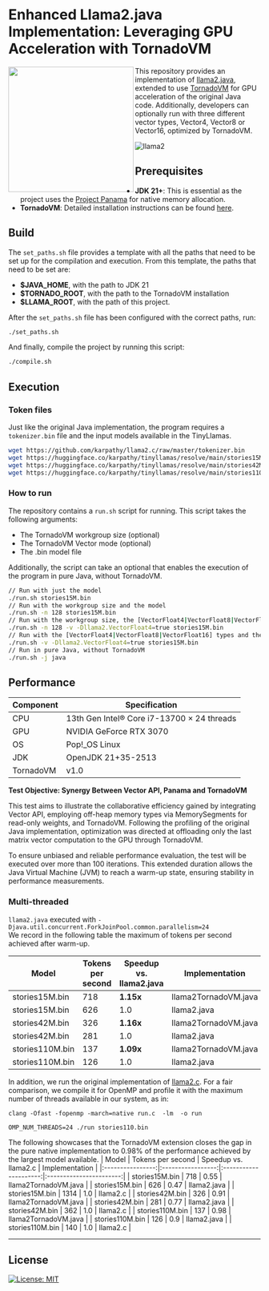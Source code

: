 # Enhanced Llama2.java Implementation: Leveraging GPU Acceleration with TornadoVM


<img align="left" width="250" height="250" src="https://github.com/mikepapadim/llama2.tornadovm.java/assets/8652854/1735f049-b8bb-431c-b18f-b183c94d7547">

This repository provides an implementation of [llama2.java](https://github.com/mukel/llama2.java), extended to use [TornadoVM](https://github.com/beehive-lab/TornadoVM) for GPU acceleration of the original Java code.
Additionally, developers can optionally run with three different vector types, Vector4, Vector8 or Vector16, optimized by TornadoVM.

![llama2](https://github.com/mikepapadim/llama2.tornadovm.java/assets/8652854/86adf53f-ea4e-4982-8e50-2bb5b3931a8c)


## Prerequisites
* **JDK 21+**: This is essential as the project uses the [Project Panama](https://openjdk.org/projects/panama/) for native memory allocation. 
* **TornadoVM**: Detailed installation instructions can be found [here](https://tornadovm.readthedocs.io/en/latest/installation.html).  

## Build
The `set_paths.sh` file provides a template with all the paths that need to be set up for the compilation and execution.
From this template, the paths that need to be set are: 
* **$JAVA_HOME**, with the path to JDK 21
* **$TORNADO_ROOT**, with the path to the TornadoVM installation  
* **$LLAMA_ROOT**, with the path of this project.

After the `set_paths.sh` file has been configured with the correct paths, run:

```bash
./set_paths.sh  
```

And finally, compile the project by running this script:

```bash
./compile.sh
```

## Execution
### Token files
Just like the original Java implementation, the program requires a `tokenizer.bin` file and the input models available in the TinyLlamas. 
```bash
wget https://github.com/karpathy/llama2.c/raw/master/tokenizer.bin
wget https://huggingface.co/karpathy/tinyllamas/resolve/main/stories15M.bin
wget https://huggingface.co/karpathy/tinyllamas/resolve/main/stories42M.bin
wget https://huggingface.co/karpathy/tinyllamas/resolve/main/stories110M.bin
```
### How to run
The repository contains a `run.sh` script for running. This script takes the following arguments:
* The TornadoVM workgroup size (optional)
* The TornadoVM Vector mode (optional)
* The .bin model file

Additionally, the script can take an optional that enables the execution of the program in pure Java, without TornadoVM.

```bash
// Run with just the model 
./run.sh stories15M.bin 
// Run with the workgroup size and the model
./run.sh -n 128 stories15M.bin
// Run with the workgroup size, the [VectorFloat4|VectorFloat8|VectorFloat16] types and the model
./run.sh -n 128 -v -Dllama2.VectorFloat4=true stories15M.bin
// Run with the [VectorFloat4|VectorFloat8|VectorFloat16] types and the model
./run.sh -v -Dllama2.VectorFloat4=true stories15M.bin
// Run in pure Java, without TornadoVM
./run.sh -j java
```

## Performance

| Component  | Specification                              |
|------------|--------------------------------------------|
| CPU        | 13th Gen Intel® Core i7-13700 × 24 threads |
| GPU        | NVIDIA GeForce RTX 3070                    |
| OS         | Pop!_OS Linux                              |
| JDK        | OpenJDK 21+35-2513                         |
| TornadoVM  | v1.0                                       |

**Test Objective: Synergy Between Vector API, Panama  and TornadoVM**

This test aims to illustrate the collaborative efficiency gained by integrating Vector API, employing off-heap memory types via MemorySegments for read-only weights, and TornadoVM. Following the profiling of the original Java implementation, optimization was directed at offloading only the last matrix vector computation to the GPU through TornadoVM.

To ensure unbiased and reliable performance evaluation, the test will be executed over more than 100 iterations. This extended duration allows the Java Virtual Machine (JVM) to reach a warm-up state, ensuring stability in performance measurements.

### Multi-threaded
 
`llama2.java` executed with `-Djava.util.concurrent.ForkJoinPool.common.parallelism=24`  
We record in the following table the maximum of tokens per second achieved after warm-up.

| Model | Tokens per second | Speedup vs. llama2.java | Implementation |  
| ------|------------------ | -------------------- | -------------- |
|  stories15M.bin |  718 |  **1.15x** | llama2TornadoVM.java |
|  stories15M.bin |   626 | 1.0 | llama2.java |
| stories42M.bin |    326 |  **1.16x** | llama2TornadoVM.java    |
| stories42M.bin |   281 | 1.0 | llama2.java |
| stories110M.bin |  137 |  **1.09x** | llama2TornadoVM.java    |
| stories110M.bin |  126 | 1.0 | llama2.java |

In addition, we run the original implementation of [llama2.c](https://github.com/karpathy/llama2.c). For a fair comparison, we compile it for OpenMP and profile it with the maximum number of threads available in our system, as in: 

``clang -Ofast -fopenmp -march=native run.c  -lm  -o run``

``OMP_NUM_THREADS=24 ./run stories110.bin``

The following showcases that the TornadoVM extension closes the gap in the pure native implementation to 0.98% of the performance achieved by the largest model available.
|      Model       | Tokens per second | Speedup vs. llama2.c |    Implementation      |
|:----------------:|:-----------------:|:---------------------:|:-----------------------:|
| stories15M.bin   |        718        |          0.55         | llama2TornadoVM.java   |
| stories15M.bin   |        626        |          0.47         | llama2.java          |
| stories15M.bin   |       1314        |           1.0         | llama2.c           |
| stories42M.bin   |        326        |          0.91         | llama2TornadoVM.java   |
| stories42M.bin   |        281        |          0.77         | llama2.java          |
| stories42M.bin   |        362        |           1.0         | llama2.c           |
| stories110M.bin  |        137        |          0.98         | llama2TornadoVM.java   |
| stories110M.bin  |        126        |           0.9         | llama2.java          |
| stories110M.bin  |        140        |           1.0         | llama2.c           |


----------------------------------------------

## License

[![License: MIT](https://img.shields.io/badge/License-MIT-yellow.svg)](https://opensource.org/licenses/MIT)

